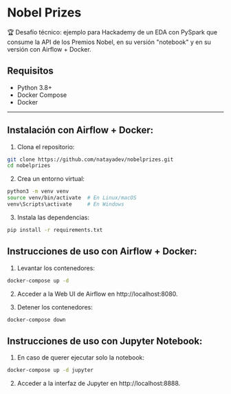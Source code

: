 # Nobel Prizes

🏆 Desafío técnico: ejemplo para Hackademy de un EDA con PySpark que consume la API de los Premios Nobel, en su versión "notebook" y en su versión con Airflow + Docker.

## Requisitos

- Python 3.8+
- Docker Compose
- Docker

---

## Instalación con Airflow + Docker:

1. Clona el repositorio:

  ```bash
  git clone https://github.com/natayadev/nobelprizes.git
  cd nobelprizes
  ```

2. Crea un entorno virtual:

  ```bash
  python3 -m venv venv
  source venv/bin/activate  # En Linux/macOS
  venv\Scripts\activate     # En Windows
  ```

3. Instala las dependencias:
 
  ```bash
  pip install -r requirements.txt
  ```

## Instrucciones de uso con Airflow + Docker:

1. Levantar los contenedores:
 
  ```bash
  docker-compose up -d
  ```

2. Acceder a la Web UI de Airflow en http://localhost:8080.

3. Detener los contenedores:

  ```bash
  docker-compose down
  ```

## Instrucciones de uso con Jupyter Notebook:
1. En caso de querer ejecutar solo la notebook: 

  ```bash
  docker-compose up -d jupyter
  ```

2. Acceder a la interfaz de Jupyter en http://localhost:8888.

